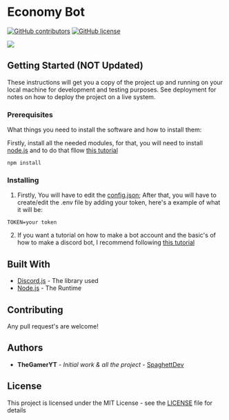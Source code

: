 # Economy Bot

[![GitHub contributors](https://img.shields.io/github/contributors/TheGamer456YT/Economy-Bot.svg?style=flat-square)](https://github.com/TheGamer456YT/LumaBot/graphs/contributors)
[![GitHub license](https://img.shields.io/github/license/TheGamer456YT/Economy-Bot.svg?style=flat-square)](https://github.com/TheGamer456YT/LumaBot/blob/master/LICENSE)

<a href="https://github.com/TheGamer456YT/Economy-Bot/pulse" alt="Activity">
        <img src="https://img.shields.io/github/commit-activity/m/TheGamer456YT/Economy-Bot" /></a>


## Getting Started (NOT Updated)

These instructions will get you a copy of the project up and running on your local machine for development and testing purposes. See deployment for notes on how to deploy the project on a live system.

### Prerequisites

What things you need to install the software and how to install them:

Firstly, install all the needed modules, for that, you will need to install [node.js](https://nodejs.org/en/download/) and to do that fllow [this tutorial](https://treehouse.github.io/installation-guides/windows/node-windows.html)

```
npm install
```

### Installing

1. Firstly, You will have to edit the [config.json](https://github.com/TheGamer456YT/Economy-Bot/blob/main/Configuration/config.json); After that, you will have to create/edit the .env file by adding your token, here's a example of what it will be: 
```env
TOKEN=your token
```

2. If you want a tutorial on how to make a bot account and the basic's of how to make a discord bot, I recommend following [this tutorial](https://github.com/dylanwe/How-to-make-a-discord-bot)


## Built With

* [Discord.js](https://discord.js.org/#/docs/main/12.2.0/general/welcome) - The library used
* [Node.js](https://www.nodejs.org) - The Runtime

## Contributing

Any pull request's are welcome!

## Authors

* **TheGamerYT** - *Initial work & all the project* - [SpaghettDev](https://github.com/TheGamer456YT)

## License

This project is licensed under the MIT License - see the [LICENSE](https://github.com/TheGamer456YT/Economy-Bot/blob/main/LICENSE) file for details




